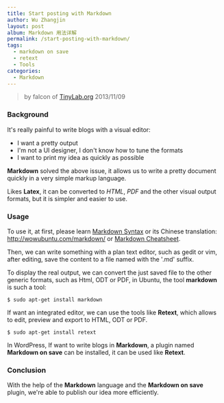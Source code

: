 ```yaml
---
title: Start posting with Markdown
author: Wu Zhangjin
layout: post
album: Markdown 用法详解
permalink: /start-posting-with-markdown/
tags:
  - markdown on save
  - retext
  - Tools
categories:
  - Markdown
---
```


> by falcon of [TinyLab.org][2]
> 2013/11/09

### Background

It's really painful to write blogs with a visual editor:

  * I want a pretty output
  * I'm not a UI designer, I don't know how to tune the formats
  * I want to print my idea as quickly as possible

**Markdown** solved the above issue, it allows us to write a pretty document quickly in a very simple markup language.

Likes **Latex**, it can be converted to *HTML*, *PDF* and the other visual output formats, but it is simpler and easier to use.

### Usage

To use it, at first, please learn [Markdown Syntax][3] or its Chinese translation: <http://wowubuntu.com/markdown/> or [Markdown Cheatsheet][4].

Then, we can write something with a plan text editor, such as gedit or vim, after editing, save the content to a file named with the '.md' suffix.

To display the real output, we can convert the just saved file to the other generic formats, such as Html, ODT or PDF, in Ubuntu, the tool **markdown** is such a tool:

    $ sudo apt-get install markdown

If want an integrated editor, we can use the tools like **Retext**, which allows to edit, preview and export to HTML, ODT or PDF.

    $ sudo apt-get install retext

In WordPress, If want to write blogs in **Markdown**, a plugin named **Markdown on save** can be installed, it can be used like **Retext**.

### Conclusion

With the help of the **Markdown** language and the **Markdown on save** plugin, we're able to publish our idea more efficiently.

 [2]: tinylab.org
 [3]: http://daringfireball.net/projects/markdown/syntax
 [4]: https://github.com/adam-p/markdown-here/wiki/Markdown-Cheatsheet
